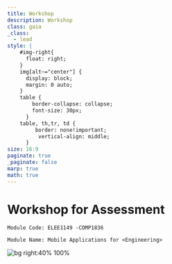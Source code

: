```yaml
---
title: Workshop
description: Workshop
class: gaia
_class:
  - lead
style: |
    #img-right{
      float: right;
    }
    img[alt~="center"] {
      display: block;
      margin: 0 auto;
    }
    table {
        border-collapse: collapse;
        font-size: 30px;
      }
    table, th,tr, td {
         border: none!important; 
          vertical-align: middle;
      }
size: 16:9
paginate: true
_paginate: false
marp: true
math: true
---
```


# Workshop for Assessment

    Module Code: ELEE1149 -COMP1836
    
    Module Name: Mobile Applications for <Engineering>


![bg right:40% 100%](../../figures/Workshop.PNG)